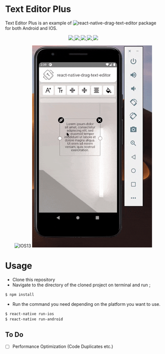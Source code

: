 
# Text Editor Plus
 Text Editor Plus is an example of ![react-native-drag-text-editor](https://github.com/eneskarpuz/react-native-drag-text-editor) package for both Android and IOS. 
<p align="center">
  <a href="https://www.npmjs.com/package/react-native-drag-text-editor">
<img src="https://img.shields.io/badge/dynamic/json?color=success&label=npm&query=version&url=https%3A%2F%2Fraw.githubusercontent.com%2Feneskarpuz%2Freact-native-drag-text-editor%2Fmaster%2Fpackage.json&style=flat-square"/> 
  <img src="https://img.shields.io/npm/dm/react-native-text-prototype?style=flat-square"/>
  <img src="https://img.shields.io/npm/l/react-native-drag-text-editor?style=flat-square"/> 
  <img src="https://img.shields.io/badge/platform-%20IOS%20%7C%20Android%20-black?style=flat-square"/> 
  <img src="https://img.shields.io/github/languages/code-size/eneskarpuz/react-native-drag-text-editor?style=flat-square"/> 
</a>
</p>

<p align="center">
  <img src="https://github.com/eneskarpuz/TextEditorPlus/blob/master/gifs/cIOS.gif" alt="IOS13"/>
  <img src="https://github.com/eneskarpuz/TextEditorPlus/blob/master/gifs/lastAndro.gif" alt="AndroidAPI30"/>
</p> 

# Usage 
- Clone this repository
- Navigate to the directory of the cloned project on terminal and run ;
```sh
$ npm install 
```
- Run the command you need depending on the platform you want to use.
```sh
$ react-native run-ios
$ react-native run-android
```

## To Do
- [ ] Performance Optimization (Code Duplicates etc.)
